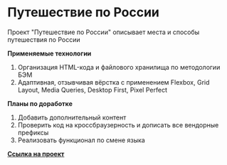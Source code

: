 # Путешествие по России

Проект "Путешествие по России" описывает места и способы путешествия по России

**Применяемые технологии**
1. Организация HTML-кода и файлового хранилища по методологии БЭМ
2. Адаптивная, отзывчивая вёрстка с применением Flexbox, Grid Layout, Media Queries, Desktop First, Pixel Perfect

**Планы по доработке**
1. Добавить дополнительный контент
2. Проверить код на кроссбраузерность и дописать все вендорные префиксы
3. Реализовать функционал по смене языка

**[Ссылка на проект](https://konstantinovmax.github.io/russian-travel/index.html)**
